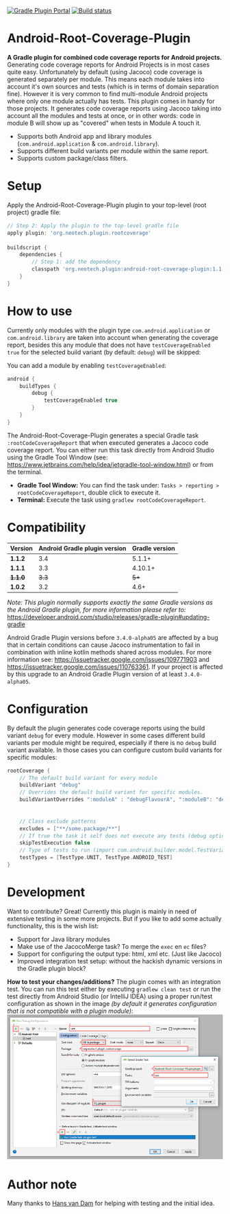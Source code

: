 [![Gradle Plugin Portal](https://img.shields.io/maven-metadata/v/https/plugins.gradle.org/m2/org.neotech.plugin/android-root-coverage-plugin/maven-metadata.xml.svg?label=Plugin%20portal)](https://plugins.gradle.org/plugin/org.neotech.plugin.rootcoverage)
[![Build status](https://travis-ci.com/NeoTech-Software/Android-Root-Coverage-Plugin.svg?branch=master)](https://travis-ci.com/NeoTech-Software/Android-Root-Coverage-Plugin/)

# Android-Root-Coverage-Plugin
**A Gradle plugin for combined code coverage reports for Android projects.**
Generating code coverage reports for Android Projects is in most cases quite easy. Unfortunately by
default (using Jacoco) code coverage is generated separately per module. This means each module
takes into account it's own sources and tests (which is in terms of domain separation fine). However
it is very common to find multi-module Android projects where only one module actually has tests.
This plugin comes in handy for those projects. It generates code coverage reports using Jacoco
taking into account all the modules and tests at once, or in other words: code in module B will show
up as "covered" when tests in Module A touch it.

  - Supports both Android app and library modules (`com.android.application` & `com.android.library`).
  - Supports different build variants per module within the same report.
  - Supports custom package/class filters.


# Setup
Apply the Android-Root-Coverage-Plugin plugin to your top-level (root project) gradle file:

```groovy
// Step 2: Apply the plugin to the top-level gradle file
apply plugin: 'org.neotech.plugin.rootcoverage'

buildscript {
    dependencies {
        // Step 1: add the dependency
        classpath 'org.neotech.plugin:android-root-coverage-plugin:1.1.2'
    }
}
```


# How to use
Currently only modules with the plugin type `com.android.application` or `com.android.library` are
taken into account when generating the coverage report, besides this any module that does not have
`testCoverageEnabled true` for the selected build variant (by default: `debug`) will be skipped:

You can add a module by enabling `testCoverageEnabled`:
```groovy
android {
    buildTypes {
        debug {
            testCoverageEnabled true
        }
    }
}
```

The Android-Root-Coverage-Plugin generates a special Gradle task `:rootCodeCoverageReport` that when
executed generates a Jacoco code coverage report. You can either run this task directly from
Android Studio using the Gradle Tool Window (see:
https://www.jetbrains.com/help/idea/jetgradle-tool-window.html) or from the terminal.

- **Gradle Tool Window:** You can find the task under: `Tasks > reporting > rootCodeCoverageReport`, double click to  execute it.
- **Terminal:** Execute the task using `gradlew rootCodeCoverageReport`.


# Compatibility
| Version       | Android Gradle plugin version | Gradle version |
| ------------- | ----------------------------- | -------------- |
| **1.1.2**     | 3.4                           | 5.1.1+         |
| **1.1.1**     | 3.3                           | 4.10.1+        |
| ~~**1.1.0**~~ | ~~3.3~~                       | ~~5+~~         |
| **1.0.2**     | 3.2                           | 4.6+           |

*Note: This plugin normally supports exactly the same Gradle versions as the Android Gradle
plugin, for more information please refer to:* 
https://developer.android.com/studio/releases/gradle-plugin#updating-gradle

Android Gradle Plugin versions before `3.4.0-alpha05` are affected by a bug that in certain conditions can
cause Jacoco instrumentation to fail in combination with inline kotlin methods shared across modules. For more information
see: https://issuetracker.google.com/issues/109771903 and https://issuetracker.google.com/issues/110763361.
If your project is affected by this upgrade to an Android Gradle Plugin version of at least `3.4.0-alpha05`.


# Configuration
By default the plugin generates code coverage reports using the build variant `debug` for every
module. However in some cases different build variants per module might be required, especially if
there is no `debug` build variant available. In those cases you can configure custom build variants
for specific modules:

```groovy
rootCoverage {
    // The default build variant for every module
    buildVariant "debug"
    // Overrides the default build variant for specific modules.
    buildVariantOverrides ":moduleA" : "debugFlavourA", ":moduleB": "debugFlavourA"
    

    // Class exclude patterns
    excludes = ["**/some.package/**"]
    // If true the task it self does not execute any tests (debug option)
    skipTestExecution false
    // Type of tests to run (import com.android.builder.model.TestVariantBuildOutput.TestType)
    testTypes = [TestType.UNIT, TestType.ANDROID_TEST]
}
```


# Development
Want to contribute? Great! Currently this plugin is mainly in need of extensive testing in some more
projects. But if you like to add some actually functionality, this is the wish list:

- Support for Java library modules
- Make use of the JacocoMerge task? To merge the `exec` en `ec` files?
- Support for configuring the output type: html, xml etc. (Just like Jacoco)
- Improved integration test setup: without the hackish dynamic versions in the Gradle plugin block?

**How to test your changes/additions?**
The plugin comes with an integration test. You can run this test either by executing
`gradlew clean test` or run the test directly from Android Studio (or IntelliJ IDEA) using a proper run/test
configuration as shown in the image *(by default it generates configuration that is not compatible
with a plugin module)*:
![Correct run/test configuration](correct-test-run-configuration.png)


# Author note
Many thanks to [Hans van Dam](https://github.com/hansvdam) for helping with testing and the initial idea.
